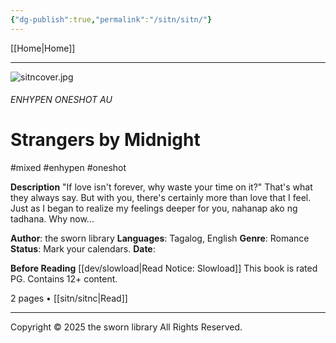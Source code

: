 ```yaml
---
{"dg-publish":true,"permalink":"/sitn/sitn/"}
---
```



[[Home\|Home]]

***

![sitncover.jpg](/img/user/a%20storage/sitncover.jpg)
###### ENHYPEN ONESHOT AU
# Strangers by Midnight
#mixed #enhypen #oneshot


**Description**
"If love isn't forever, why waste your time on it?"
That's what they always say. But with you, there's certainly more than love that I feel. Just as I began to realize my feelings deeper for you, nahanap ako ng tadhana. Why now...

**Author**: the sworn library
**Languages**: Tagalog, English
**Genre**: Romance
**Status**: Mark your calendars.
**Date**:

**Before Reading**
[[dev/slowload\|Read Notice: Slowload]]
This book is rated PG.
Contains 12+ content.

2 pages • [[sitn/sitnc\|Read]]

***
Copyright © 2025 the sworn library
All Rights Reserved.